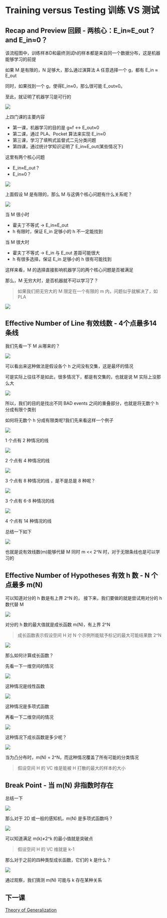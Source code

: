 # Training versus Testing 训练 VS 测试
## Recap and Preview 回顾 - 两核心：E_in≈E_out？and E_in≈0？
该流程图中，训练样本D和最终测试h的样本都是来自同一个数据分布，这是机器能够学习的前提

如果 M 是有限的，N 足够大，那么通过演算法 A 任意选择一个 g，都有 E_in ≈ E_out

同时，如果找到一个 g，使得E_in≈0，那么很可能 E_out≈0。

至此，就证明了机器学习是可行的

![](/images/tt01.png)

上四门课的主要内容
- 第一课，机器学习的目的是 g≈f <-> E_out≈0
- 第二课，通过 PLA、Pocket 算法来实现 E_in≈0
- 第三课，学习了填鸭式监督式二元分类问题
- 第四课，通过统计学知识证明了 E_in≈E_out(某些情况下)

这里有两个核心问题
- E_in≈E_out？
- E_in≈0？

![](/images/tt02.png)

上面假设 M 是有限的，那么 M 与这俩个核心问题有什么关系呢？

![](/images/tt03.png)

当 M 很小时
- 霍夫丁不等式 -> E_in≈E_out 
- h 有限时，保证 E_in 足够小的 h 不一定能找到

当 M 很大时
- 霍夫丁不等式 -> E_in 与 E_out 差距可能很大
- h 有很多选择，保证 E_in 足够小的 h 很有可能找到

这样来看，M 的选择直接影响机器学习的两个核心问题是否被满足

那么，M 无穷大时，是否机器就不可以学习了？

> 如果我们把无穷大的 M 限定在一个有限的 m 内，问题似乎就解决了，如PLA

![](/images/tt04.png)

## Effective Number of Line 有效线数 - 4个点最多14条线

我们先看一下 M 从哪来的？

![](/images/tt05.png)

可以看出来这种做法是假设各个 h 之间没有交集，这是最坏的情况

可是实际上往往不是如此，很多情况下，都是有交集的，也就是说 M 实际上没那么大

![](/images/tt06.png)

所以，我们的目的是找出不同 BAD events 之间的重叠部分，也就是将无数个 h 分成有限个类别

如何将无数个 h 分成有限类呢?我们先来看这样一个例子

![](/images/tt08.png)

1 个点有 2 种情况的线

![](/images/tt10.png)

2 个点有 4 种情况的线

![](/images/tt11.png)

3 个点有 8 种情况的线 ，是不是总是 8 种呢？

![](/images/tt12.png)

3 个点有 6-8 种情况的线

![](/images/tt13.png)

4 个点有 14 种情况的线

总结一下如下

![](/images/tt14.png)

也就是说有效线数(m)能够代替 M 同时 m << 2^N 时，对于无限条线也是可以学习的

## Effective Number of Hypotheses 有效 h 数 - N 个点最多 m(N)

可以知道对分的 h 数是有上界 2^N 的， 接下来，我们要做的就是尝试用对分的 h 数代替 M

![](/images/tt15.png)

对分的 h 数的最大值就是成长函数 m(N)，有上界 2^N 

> 成长函数表示假设空间 H 对 N 个示例所能赋予标记的最大可能结果数 2^N 

![](/images/tt16.png)

那么如何计算成长函数？

先看一下一维空间的情况

![](/images/tt17.png)

这种情况是线性函数

![](/images/tt18.png)

这种情况是多项式函数

再看一下二维空间的情况

![](/images/tt19.png)

这种情况下成长函数是多少呢？

![](/images/tt20.png)

当为凸分布时，m(N) = 2^N，而这种情况覆盖了所有可能的分类情况

> 假设空间 H 的 VC 维是能被 H 打散的最大的样本的大小

## Break Point - 当 m(N) 非指数时存在

总结一下

![](/images/tt21.png)

那么对于 2D 或一般的感知机，m(N) 是多项式函数吗？

![](/images/tt22.png)

可以知道满足 m(k)≠2^k 的最小值就是突破点

> 假设空间 H 的 VC 维就是 k-1

那么对于之前的四种类型成长函数，它们的 k 是什么？

![](/images/tt23.png)

通过观察，我们猜测 m(N) 可能与 k 存在某种关系

## 下一课

[Theory of Generalization](mlf06.md)